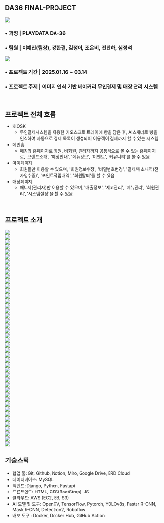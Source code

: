 ## DA36 FINAL-PROJECT
![](https://github.com/pladata-encore/DA36-final-web-BreadScanso-repo/blob/dev/static/images/bread_im_text.png?raw=true)



### • 과정 | PLAYDATA DA-36
### • 팀원 | 이예진(팀장), 강한결, 김정아, 조은비, 전민하, 심정석 
![](https://github.com/pladata-encore/DA36-final-web-BreadScanso-repo/blob/dev/static/readme_images/member_img.jpg?raw=true)




### • 프로젝트 기간 | 2025.01.16 ~ 03.14
### • 프로젝트 주제 | 이미지 인식 기반 베이커리 무인결제 및 매장 관리 시스템
<br>

## 프로젝트 전체 흐름
- KIOSK 
  - 무인결제시스템을 이용한 키오스크로 트레이에 빵을 담은 후, AI스캐너로 빵을 인식하여 자동으로 결제 목록이 생성되어 이용객이 결제까지 할 수 있는 시스템
- 메인홈
  - 매장의 홈페이지로 회원, 비회원, 관리자까지 공통적으로 볼 수 있는 홈페이지로, '브랜드소개', '매장안내', '메뉴정보', '이벤트', '커뮤니티'를 볼 수 있음
- 마이페이지
  - 회원들만 이용할 수 있으며, '회원정보수정', '비밀번호변경', '결제/취소내역(전자영수증)', '포인트적립내역', '회원탈퇴'를 할 수 있음
- 매장페이지 
  - 매니저(관리자)만 이용할 수 있으며, '매출정보', '재고관리', '메뉴관리', '회원관리', '시스템설정'을 할 수 있음
  
<br>

 ## 프로젝트 소개
![](https://github.com/pladata-encore/DA36-final-web-BreadScanso-repo/blob/dev/static/readme_images/Breadscanso_ppt.jpg?raw=true)
<br>
![](https://github.com/pladata-encore/DA36-final-web-BreadScanso-repo/blob/dev/static/readme_images/Breadscanso_ppt_1.jpg?raw=true)
<br>
![](https://github.com/pladata-encore/DA36-final-web-BreadScanso-repo/blob/dev/static/readme_images/Breadscanso_ppt_2.jpg?raw=true)
<br>
![](https://github.com/pladata-encore/DA36-final-web-BreadScanso-repo/blob/dev/static/readme_images/Breadscanso_ppt_3.jpg?raw=true)
<br>
![](https://github.com/pladata-encore/DA36-final-web-BreadScanso-repo/blob/dev/static/readme_images/Breadscanso_ppt_4.jpg?raw=true)
<br>
![](https://github.com/pladata-encore/DA36-final-web-BreadScanso-repo/blob/dev/static/readme_images/Breadscanso_ppt_5.jpg?raw=true)
<br>
![](https://github.com/pladata-encore/DA36-final-web-BreadScanso-repo/blob/dev/static/readme_images/Breadscanso_ppt_6.jpg?raw=true)
<br>
![](https://github.com/pladata-encore/DA36-final-web-BreadScanso-repo/blob/dev/static/readme_images/Breadscanso_ppt_7.jpg?raw=true)
<br>
![](https://github.com/pladata-encore/DA36-final-web-BreadScanso-repo/blob/dev/static/readme_images/Breadscanso_ppt_8.jpg?raw=true)
<br>
![](https://github.com/pladata-encore/DA36-final-web-BreadScanso-repo/blob/dev/static/readme_images/Breadscanso_ppt_9.jpg?raw=true)
<br>
![](https://github.com/pladata-encore/DA36-final-web-BreadScanso-repo/blob/dev/static/readme_images/Breadscanso_ppt_10.jpg?raw=true)
<br>
![](https://github.com/pladata-encore/DA36-final-web-BreadScanso-repo/blob/dev/static/readme_images/Breadscanso_ppt_11.jpg?raw=true)
<br>
![](https://github.com/pladata-encore/DA36-final-web-BreadScanso-repo/blob/dev/static/readme_images/Breadscanso_ppt_12.jpg?raw=true)
<br>
![](https://github.com/pladata-encore/DA36-final-web-BreadScanso-repo/blob/dev/static/readme_images/Breadscanso_ppt_13.jpg?raw=true)
<br>
![](https://github.com/pladata-encore/DA36-final-web-BreadScanso-repo/blob/dev/static/readme_images/Breadscanso_ppt_14.jpg?raw=true)
<br>
![](https://github.com/pladata-encore/DA36-final-web-BreadScanso-repo/blob/dev/static/readme_images/Breadscanso_ppt_15.jpg?raw=true)
<br>
![](https://github.com/pladata-encore/DA36-final-web-BreadScanso-repo/blob/dev/static/readme_images/Breadscanso_ppt_16.jpg?raw=true)
<br>
![](static/readme_images/Breadscanso_ppt_17.jpg)
<br>
![](static/readme_images/Breadscanso_ppt_18.jpg)
<br>
![](static/readme_images/Breadscanso_ppt_19.jpg)
<br>
![](static/readme_images/Breadscanso_ppt_20.jpg)
<br>
![](static/readme_images/Breadscanso_ppt_21.jpg)
<br>
![](static/readme_images/Breadscanso_ppt_22.jpg)
<br>
![](static/readme_images/Breadscanso_ppt_23.jpg)
<br>
![](static/readme_images/Breadscanso_ppt_24.jpg)
<br>
![](static/readme_images/Breadscanso_ppt_25.jpg)
<br>
![](static/readme_images/Breadscanso_ppt_26.jpg)
<br>
![](static/readme_images/Breadscanso_ppt_27.jpg)
<br>
![](static/readme_images/Breadscanso_ppt_28.jpg)
<br>
![](static/readme_images/Breadscanso_ppt_29.jpg)
<br>
![](static/readme_images/Breadscanso_ppt_30.jpg)
<br>
![](static/readme_images/Breadscanso_ppt_31.jpg)
<br>
![](static/readme_images/Breadscanso_ppt_32.jpg)
<br>
![](static/readme_images/Breadscanso_ppt_33.jpg)
<br>
![](static/readme_images/Breadscanso_ppt_34.jpg)
<br>
![](static/readme_images/Breadscanso_ppt_35.jpg)
<br>
![](static/readme_images/Breadscanso_ppt_36.jpg)
<br>
![](static/readme_images/Breadscanso_ppt_37.jpg)
<br>
![](static/readme_images/Breadscanso_ppt_38.jpg)
<br>
![](static/readme_images/Breadscanso_ppt_39.jpg)
<br>
![](static/readme_images/Breadscanso_ppt_40.jpg)
<br>
![](static/readme_images/Breadscanso_ppt_41.jpg)
<br>
![](static/readme_images/Breadscanso_ppt_42.jpg)
<br>
![](static/readme_images/Breadscanso_ppt_43.jpg)
<br>

## 기술스택
- 협업 툴: Git, Github, Notion, Miro, Google Drive, ERD Cloud
- 데이터베이스: MySQL
- 백엔드: Django, Python, Fastapi
- 프론트엔드: HTML, CSS(BootStrap), JS
- 클라우드: AWS (EC2, EB, S3)
- AI 모델 및 도구: OpenCV, TensorFlow, Pytorch, YOLOv8s, Faster R-CNN, Mask R-CNN, Detectron2, Roboflow
- 배포 도구 : Docker, Docker Hub, GitHub Action



